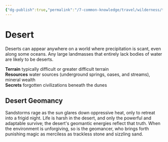 ```yaml
---
{"dg-publish":true,"permalink":"/7-common-knowledge/travel/wilderness/terrain-types/desert/","noteIcon":""}
---
```


# Desert

Deserts can appear anywhere on a world where precipitation is scant, even along some oceans. Any large landmasses that entirely lack bodies of water are likely to be deserts.

**Terrain** typically difficult or greater difficult terrain  
**Resources** water sources (underground springs, oases, and streams), mineral wealth  
**Secrets** forgotten civilizations beneath the dunes

## Desert Geomancy 

Sandstorms rage as the sun glares down oppressive heat, only to retreat into a frigid night. Life is harsh in the desert, and only the powerful and adaptable survive; the desert's geomantic energies reflect that truth. When the environment is unforgiving, so is the geomancer, who brings forth punishing magic as merciless as trackless stone and sizzling sand.